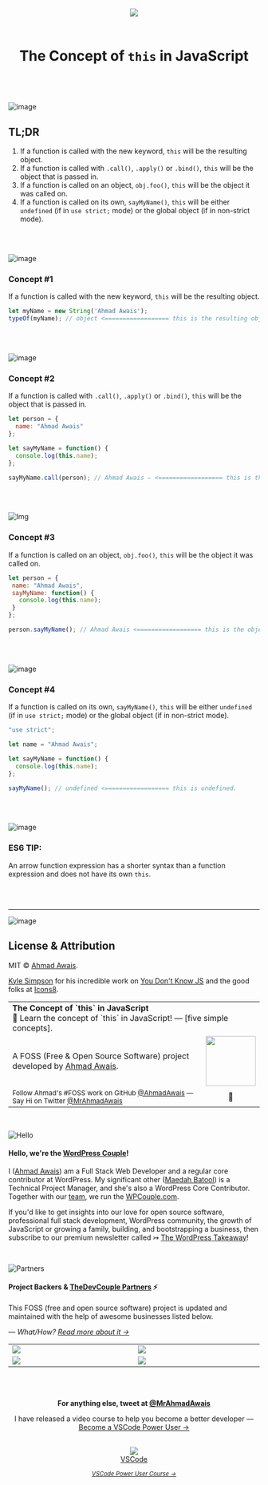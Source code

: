 <h1 align="center">
<img src="https://on.ahmda.ws/ouIP/c">
<br><br>

  The Concept of `this` in JavaScript
</h1>

<br><br>

![image](https://on.ahmda.ws/ou4S/c)

## TL;DR

1. If a function is called with the new keyword, `this` will be the resulting object.
1. If a function is called with `.call()`, `.apply()` or `.bind()`, `this` will be the object that is passed in.
1. If a function is called on an object, `obj.foo()`, `this` will be the object it was called on.
1. If a function is called on its own, `sayMyName()`, `this` will be either `undefined` (if in `use strict;` mode) or the global object (if in non-strict mode).

<br><br>

![image](https://on.ahmda.ws/ouTw/c)

### Concept #1

If a function is called with the new keyword, `this` will be the resulting object.

```js
let myName = new String('Ahmad Awais');
typeOf(myName); // object <================== this is the resulting object.
```
<br><br>

![image](https://on.ahmda.ws/ouBd/c)

### Concept #2

If a function is called with `.call()`, `.apply()` or `.bind()`, `this` will be the object that is passed in.

```js
let person = {
  name: "Ahmad Awais"
};

let sayMyName = function() {
  console.log(this.name);
};

sayMyName.call(person); // Ahmad Awais — <================== this is the object that is passed in i.e. person.
```

<br><br>

![Img](https://on.ahmda.ws/ouNb/c)

### Concept #3

If a function is called on an object, `obj.foo()`, `this` will be the object it was called on.

 ```js
 let person = {
  name: "Ahmad Awais",
  sayMyName: function() {
    console.log(this.name);
  }
};

person.sayMyName(); // Ahmad Awais <================== this is the object on which the functions was called i.e. person.
```

<br><br>

![image](https://on.ahmda.ws/ouRL/c)

### Concept #4

If a function is called on its own, `sayMyName()`, `this` will be either `undefined` (if in `use strict;` mode) or the global object (if in non-strict mode).

```js
"use strict";

let name = "Ahmad Awais";

let sayMyName = function() {
  console.log(this.name);
};

sayMyName(); // undefined <================== this is undefined.
```

<br><br>

![image](https://on.ahmda.ws/ou7U/c)

### ES6 TIP:
An arrow function expression has a shorter syntax than a function expression and does not have its own `this`.

<br><br>

---

![image](https://on.ahmda.ws/ou71/c)

## License & Attribution

MIT © [Ahmad Awais](https://AhmadAwais.com/).

[Kyle Simpson](https://github.com/getify) for his incredible work on [You Don't Know JS](https://github.com/getify/You-Dont-Know-JS) and the good folks at [Icons8](https://icons8.com/).

<table width='100%' align="center">
    <tr>
        <td align='left' width='100%' colspan='2'>
            <strong>The Concept of `this` in JavaScript</strong><br />
            🔰 Learn the concept of `this` in JavaScript! — [five simple concepts].
        </td>
    </tr>
    <tr>
        <td>
            A FOSS (Free & Open Source Software) project developed by <a href='https://github.com/ahmadawais'>Ahmad Awais</a>.
        </td>
        <td align='center'>
            <a href='https://AhmadAwais.com/'>
                <img src='https://i.imgur.com/Asg4d3k.png' width='100' />
            </a>
        </td>
    </tr>
    <tr><td><sup> Follow Ahmad's #FOSS work on GitHub <a href='https://github.com/ahmadawais'>@AhmadAwais</a> —   Say Hi on Twitter <a href="https://twitter.com/mrahmadawais/">@MrAhmadAwais</a></sup></td><td  align='center'>👋</td></tr>
</table>
<br>

![Hello](https://on.ahmda.ws/ouK5/c)

#### **Hello, we're the [WordPress Couple](https://WPCouple.com)**!

I ([Ahmad Awais](https://twitter.com/mrahmadawais/)) am a Full Stack Web Developer and a regular core contributor at WordPress. My significant other ([Maedah Batool](https://twitter.com/MaedahBatool/)) is a Technical Project Manager, and she's also a WordPress Core Contributor. Together with our [team](https://WPCouple.com/team), we run the [WPCouple.com](https://WPCouple.com/).

If you'd like to get insights into our love for open source software, professional full stack development, WordPress community, the growth of JavaScript or growing a family, building, and bootstrapping a business, then subscribe to our premium newsletter called ↣ [The WordPress Takeaway](https://WPTakeaway.club)!


<br>

![Partners](https://on.ahmda.ws/ou6K/c)

#### Project Backers & [TheDevCouple Partners](https://TheDevCouple.com/partners) ⚡️

This FOSS (free and open source software) project is updated and maintained with the help of awesome businesses listed below.

— _What/How? [Read more about it →](https://TheDevCouple.com/partners)_

<table width='100%'>
	<tr>
		<td width='500'><a target='_blank' href='https://kinsta.com/?kaid=WMDAKYHJLNJX&utm_source=TheDevCouple&utm_medium=Partner'><img src='https://on.ahmda.ws/73cedc/c' /></a></td>
		<td width='500'><a target='_blank' href='https://ahmda.ws/USES_WPE?utm_source=TheDevCouple&utm_medium=Partner'><img src='https://on.ahmda.ws/ff40fe/c' /></a></td>
	</tr>
	<tr>
		<td width='500'><a target='_blank' href='https://mythemeshop.com/?utm_source=TheDevCouple&utm_medium=Partner'><img src='https://on.ahmda.ws/3166d9/c' /></a></td>
		<td width='500'><a target='_blank' href='https://ipapi.com/?utm_source=TheDevCouple&utm_medium=Partner'><img src='https://d2ddoduugvun08.cloudfront.net/items/1R190r2U0p3N3L0U0b2u/ip-api.png'/></a></td>
	</tr>
</table>

<br />
<br />
<p align="center">
<strong>For anything else, tweet at <a href="https://twitter.com/MrAhmadAwais/" target="_blank" rel="noopener noreferrer">@MrAhmadAwais</a></strong>
</p>

<div align="center">
	<p>I have released a video course to help you become a better developer — <a href="https://VSCode.pro/?utm_source=GitHubFOSS" target="_blank">Become a VSCode Power User →</a></p>
    <br />
  <a href="https://VSCode.pro/?utm_source=GitHubFOSS" target="_blank">
  <img src="https://raw.githubusercontent.com/ahmadawais/shades-of-purple-vscode/master/images/vscodeproPlay.jpg" /><br>VSCode</a>

  _<small><a href="https://VSCode.pro/?utm_source=GitHubFOSS" target="_blank">VSCode Power User Course →</a></small>_
</div>


